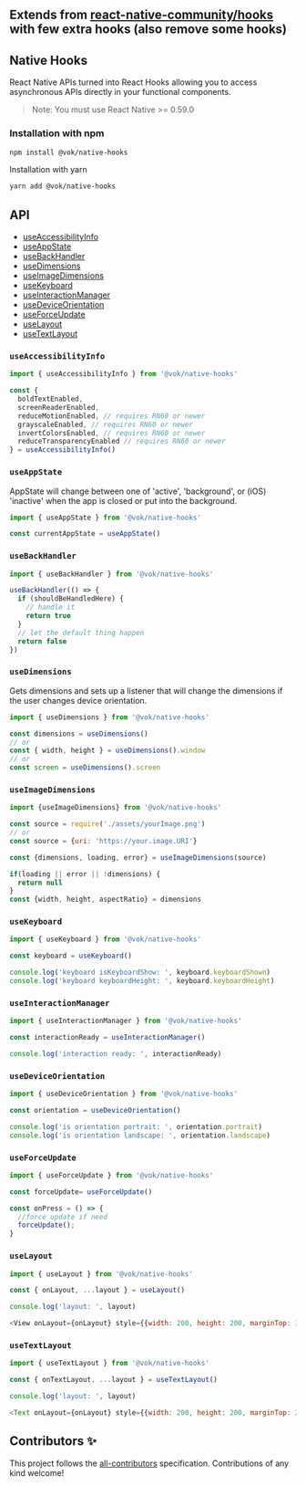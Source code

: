 <!-- ![React Native Hooks](reactnativehooks.jpg) -->


## Extends from [react-native-community/hooks](https://github.com/react-native-community/hooks) with few extra hooks (also remove some hooks)

## Native Hooks

<!-- [![Version][version-badge]][package] -->

React Native APIs turned into React Hooks allowing you to access asynchronous APIs directly in your functional components.

> Note: You must use React Native >= 0.59.0

### Installation with npm

```sh
npm install @vok/native-hooks
```

Installation with yarn
```sh
yarn add @vok/native-hooks
```

## API
- [useAccessibilityInfo](https://github.com/vokhuyetOz/native-hooks#useaccessibilityinfo)
- [useAppState](https://github.com/vokhuyetOz/native-hooks#useappstate)
- [useBackHandler](https://github.com/vokhuyetOz/native-hooks#usebackhandler)
- [useDimensions](https://github.com/vokhuyetOz/native-hooks#usedimensions)
- [useImageDimensions](https://github.com/vokhuyetOz/native-hooks#useImageDimensions)
- [useKeyboard](https://github.com/vokhuyetOz/native-hooks#usekeyboard)
- [useInteractionManager](https://github.com/vokhuyetOz/native-hooks#useinteractionmanager)
- [useDeviceOrientation](https://github.com/vokhuyetOz/native-hooks#usedeviceorientation)
- [useForceUpdate](https://github.com/vokhuyetOz/native-hooks#useforceupdate)
- [useLayout](https://github.com/vokhuyetOz/native-hooks#uselayout)
- [useTextLayout](https://github.com/vokhuyetOz/native-hooks#usetextLayout)


### `useAccessibilityInfo`

```js
import { useAccessibilityInfo } from '@vok/native-hooks'

const {
  boldTextEnabled,
  screenReaderEnabled,
  reduceMotionEnabled, // requires RN60 or newer
  grayscaleEnabled, // requires RN60 or newer
  invertColorsEnabled, // requires RN60 or newer
  reduceTransparencyEnabled // requires RN60 or newer
} = useAccessibilityInfo()
```

### `useAppState`

AppState will change between one of 'active', 'background', or (iOS) 'inactive' when the app is closed or put into the background.

```js
import { useAppState } from '@vok/native-hooks'

const currentAppState = useAppState()
```

### `useBackHandler`

```js
import { useBackHandler } from '@vok/native-hooks'

useBackHandler(() => {
  if (shouldBeHandledHere) {
    // handle it
    return true
  }
  // let the default thing happen
  return false
})
```

### `useDimensions`

Gets dimensions and sets up a listener that will change the dimensions if the user changes device orientation.

```js
import { useDimensions } from '@vok/native-hooks'

const dimensions = useDimensions()
// or
const { width, height } = useDimensions().window
// or
const screen = useDimensions().screen
```

### `useImageDimensions`

```js
import {useImageDimensions} from '@vok/native-hooks'

const source = require('./assets/yourImage.png')
// or
const source = {uri: 'https://your.image.URI'}

const {dimensions, loading, error} = useImageDimensions(source)

if(loading || error || !dimensions) {
  return null
}
const {width, height, aspectRatio} = dimensions
```

### `useKeyboard`

```js
import { useKeyboard } from '@vok/native-hooks'

const keyboard = useKeyboard()

console.log('keyboard isKeyboardShow: ', keyboard.keyboardShown)
console.log('keyboard keyboardHeight: ', keyboard.keyboardHeight)
```

### `useInteractionManager`

```js
import { useInteractionManager } from '@vok/native-hooks'

const interactionReady = useInteractionManager()

console.log('interaction ready: ', interactionReady)
```

### `useDeviceOrientation`

```js
import { useDeviceOrientation } from '@vok/native-hooks'

const orientation = useDeviceOrientation()

console.log('is orientation portrait: ', orientation.portrait)
console.log('is orientation landscape: ', orientation.landscape)
```
### `useForceUpdate`

```js
import { useForceUpdate } from '@vok/native-hooks'

const forceUpdate= useForceUpdate()

const onPress = () => {
  //force update if need
  forceUpdate();
}
```
### `useLayout`

```js
import { useLayout } from '@vok/native-hooks'

const { onLayout, ...layout } = useLayout()

console.log('layout: ', layout)

<View onLayout={onLayout} style={{width: 200, height: 200, marginTop: 30}} />
```
### `useTextLayout`

```js
import { useTextLayout } from '@vok/native-hooks'

const { onTextLayout, ...layout } = useTextLayout()

console.log('layout: ', layout)

<Text onLayout={onLayout} style={{width: 200, height: 200, marginTop: 30}} >Demo</Text>
```

[package]: https://www.npmjs.com/package/@vok/native-hooks

<!-- ## Thanks

We use [auto](https://github.com/intuit/auto) for automatic releases, an awesome tool by an awesome [dude](https://github.com/hipstersmoothie)! -->

## Contributors ✨

This project follows the [all-contributors](https://github.com/all-contributors/all-contributors) specification. Contributions of any kind welcome!
